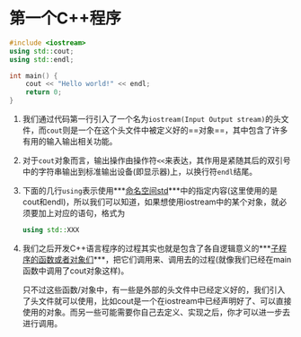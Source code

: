 # 第一个C++程序

```c++
#include <iostream>
using std::cout;
using std::endl;

int main() {
    cout << "Hello world!" << endl;
    return 0;
}
```

1. 我们通过代码第一行引入了一个名为`iostream(Input Output stream)`的头文件，而`cout`则是一个在这个头文件中被定义好的==对象==，其中包含了许多有用的输入输出相关功能。

2. 对于`cout`对象而言，输出操作由操作符`<<`来表达，其作用是紧随其后的双引号中的字符串输出到标准输出设备(即显示器)上，以换行符`endl`结尾。

3. 下面的几行`using`表示使用***<u>命名空间std</u>***中的指定内容(这里使用的是cout和endl)，所以我们可以知道，如果想使用iostream中的某个对象，就必须要加上对应的语句，格式为

   ```c++
   using std::XXX
   ```

4. 我们之后开发C++语言程序的过程其实也就是包含了各自逻辑意义的***<u>子程序的函数或者对象们</u>***，把它们调用来、调用去的过程(就像我们已经在main函数中调用了cout对象这样)。

   只不过这些函数/对象中，有一些是外部的头文件中已经定义好的，我们引入了头文件就可以使用，比如cout是一个在iostream中已经声明好了、可以直接使用的对象。而另一些可能需要你自己去定义、实现之后，你才可以进一步去进行调用。